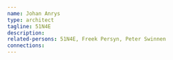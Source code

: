 ```yaml
---
name: Johan Anrys
type: architect
tagline: 51N4E
description:
related-persons: 51N4E, Freek Persyn, Peter Swinnen
connections:
---
```

